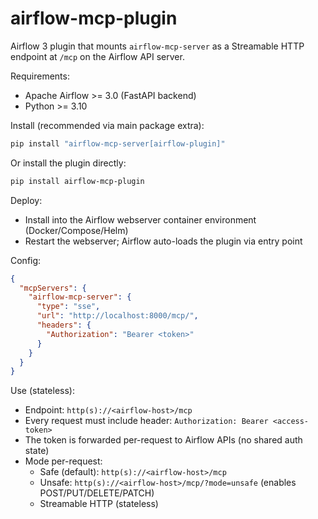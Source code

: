 # airflow-mcp-plugin

Airflow 3 plugin that mounts `airflow-mcp-server` as a Streamable HTTP endpoint at `/mcp` on the Airflow API server.

Requirements:
- Apache Airflow >= 3.0 (FastAPI backend)
- Python >= 3.10

Install (recommended via main package extra):
```bash
pip install "airflow-mcp-server[airflow-plugin]"
```

Or install the plugin directly:
```bash
pip install airflow-mcp-plugin
```

Deploy:
- Install into the Airflow webserver container environment (Docker/Compose/Helm)
- Restart the webserver; Airflow auto-loads the plugin via entry point

Config:

```json
{
  "mcpServers": {
    "airflow-mcp-server": {
      "type": "sse",
      "url": "http://localhost:8000/mcp/",
      "headers": {
        "Authorization": "Bearer <token>"
      }
    }
  }
}
```
Use (stateless):
- Endpoint: `http(s)://<airflow-host>/mcp`
- Every request must include header: `Authorization: Bearer <access-token>`
- The token is forwarded per-request to Airflow APIs (no shared auth state)
- Mode per-request:
  - Safe (default): `http(s)://<airflow-host>/mcp`
  - Unsafe: `http(s)://<airflow-host>/mcp/?mode=unsafe` (enables POST/PUT/DELETE/PATCH)
  - Streamable HTTP (stateless)
